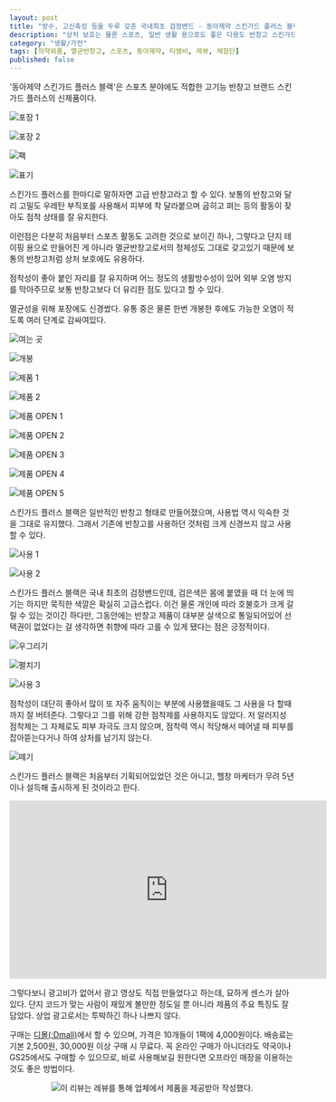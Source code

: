 ```yaml
---
layout: post
title: "방수, 고신축성 등을 두루 갖춘 국내최초 검정밴드 - 동아제약 스킨가드 플러스 블랙"
description: "상처 보호는 물론 스포츠, 일반 생활 용으로도 좋은 다용도 반창고 스킨가드 플러스 블랙을 사용해봤다."
category: "생활/가전"
tags: [의약외품, 멸균반창고, 스포츠, 동아제약, 티엠비, 레뷰, 체험단]
published: false
---
```


'동아제약 스킨가드 플러스 블랙'은
스포츠 분야에도 적합한 고기능 반창고 브랜드 스킨가드 플러스의 신제품이다.

![포장 1](/images/review/skin-guard-plus-black-01.jpg)

![포장 2](/images/review/skin-guard-plus-black-02.jpg)

![팩](/images/review/skin-guard-plus-black-03.jpg)

![표기](/images/review/skin-guard-plus-black-04.jpg)

스킨가드 플러스를 한마디로 말하자면 고급 반창고라고 할 수 있다.
보통의 반창고와 달리 고밀도 우레탄 부직포를 사용해서
피부에 착 달라붙으며 굽히고 펴는 등의 활동이 잦아도 점착 상태를 잘 유지한다.

이런점은 다분히 처음부터 스포츠 활동도 고려한 것으로 보이긴 하나,
그렇다고 단지 테이핑 용으로 만들어진 게 아니라
멸균반창고로서의 정체성도 그대로 갖고있기 때문에
보통의 반창고처럼 상처 보호에도 유용하다.

점착성이 좋아 붙인 자리를 잘 유지하며
어느 정도의 생활방수성이 있어 외부 오염 방지를 막아주므로
보통 반창고보다 더 유리한 점도 있다고 할 수 있다.

멸균성을 위해 포장에도 신경썼다.
유통 중은 물론 한번 개봉한 후에도 가능한 오염이 적도록 여러 단계로 감싸여있다.

![여는 곳](/images/review/skin-guard-plus-black-05.jpg)

![개봉](/images/review/skin-guard-plus-black-06.jpg)

![제품 1](/images/review/skin-guard-plus-black-07.jpg)

![제품 2](/images/review/skin-guard-plus-black-08.jpg)

![제품 OPEN 1](/images/review/skin-guard-plus-black-09.jpg)

![제품 OPEN 2](/images/review/skin-guard-plus-black-10.jpg)

![제품 OPEN 3](/images/review/skin-guard-plus-black-11.jpg)

![제품 OPEN 4](/images/review/skin-guard-plus-black-12.jpg)

![제품 OPEN 5](/images/review/skin-guard-plus-black-13.jpg)

스킨가드 플러스 블랙은 일반적인 반창고 형태로 만들어졌으며,
사용법 역시 익숙한 것을 그대로 유지했다.
그래서 기존에 반창고를 사용하던 것처럼 크게 신경쓰지 않고 사용할 수 있다.

![사용 1](/images/review/skin-guard-plus-black-14.jpg)

![사용 2](/images/review/skin-guard-plus-black-15.jpg)

스킨가드 플러스 블랙은 국내 최초의 검정밴드인데,
검은색은 몸에 붙였을 때 더 눈에 띄기는 하지만 묵직한 색깔은 확실히 고급스럽다.
이건 물론 개인에 따라 호불호가 크게 갈릴 수 있는 것이긴 하다만,
그동안에는 반창고 제품이 대부분 살색으로 통일되어있어 선택권이 없었다는 걸 생각하면
취향에 따라 고를 수 있게 됐다는 점은 긍정적이다.

![우그리기](/images/review/skin-guard-plus-black-17.jpg)

![펼치기](/images/review/skin-guard-plus-black-18.jpg)

![사용 3](/images/review/skin-guard-plus-black-16.jpg)

점착성이 대단히 좋아서 많이 또 자주 움직이는 부분에 사용했을때도 그 사용을 다 할때까지 잘 버텨준다.
그렇다고 그를 위해 강한 점착제를 사용하지도 않았다.
저 알러지성 점착제는 그 자체로도 피부 자극도 크지 않으며,
점착력 역시 적당해서 떼어낼 때 피부를 잡아뜯는다거나 하여 상처를 남기지 않는다.

![떼기](/images/review/skin-guard-plus-black-19.jpg)

스킨가드 플러스 블랙은 처음부터 기획되어있었던 것은 아니고,
헬창 마케터가 무려 5년이나 설득해 출시하게 된 것이라고 한다.

<center><iframe width="560" height="315" src="https://www.youtube.com/embed/-dtlXEMj_aw" title="YouTube video player" frameborder="0" allow="accelerometer; autoplay; clipboard-write; encrypted-media; gyroscope; picture-in-picture" allowfullscreen></iframe></center>

그렇다보니 광고비가 없어서 광고 영상도 직접 만들었다고 하는데, 묘하게 센스가 살아있다.
단지 코드가 맞는 사람이 재밌게 볼만한 정도일 뿐 아니라  제품의 주요 특징도 잘 담았다.
상업 광고로서는 투박하긴 하나 나쁘지 않다.

구매는 [디몰(:Dmall)](https://dmall.co.kr/product/new스킨가드-플러스-블랙/774/category/363/display/2)에서 할 수 있으며,
가격은 10개들이 1팩에 4,000원이다.
배송료는 기본 2,500원, 30,000원 이상 구매 시 무료다.
꼭 온라인 구매가 아니더라도 약국이나 GS25에서도 구매할 수 있으므로,
바로 사용해보길 원한다면 오프라인 매장을 이용하는 것도 좋은 방법이다.



<center><img src="https://www.revu.net/campaign/img.php?p=8b97c60b99273a20832c407b7c7e563504f460238c2efed6f44f60fb1a06b358&amp;v=4" alt="이 리뷰는 레뷰를 통해 업체에서 제품을 제공받아 작성했다." /></center>
